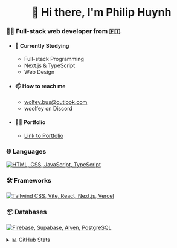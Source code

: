 <h1 align="center">👋 Hi there, I'm Philip Huynh</h1>

### 👨‍💻 Full-stack web developer from 🇫🇮.

- #### 🌱 Currently Studying
  - Full-stack Programming
  - Next.js & TypeScript
  - Web Design
- #### 📫 How to reach me
  - [wolfey.bus@outlook.com](mailto:wolfey.bus@outlook.com)
  - woolfey on Discord
- #### 👨‍🎓 Portfolio
  - <a href="https://woifey.vercel.app/" target="_blank">Link to Portfolio</a>

### 🌐 Languages

[![HTML, CSS, JavaScript, TypeScript](https://skillicons.dev/icons?i=html,css,js,ts)](https://skillicons.dev)

### 🛠️ Frameworks

[![Tailwind CSS, Vite, React, Next.js, Vercel](https://skillicons.dev/icons?i=tailwind,vite,react,nextjs,vercel)](https://skillicons.dev)

### 📦 Databases

[![Firebase, Supabase, Aiven, PostgreSQL](https://skillicons.dev/icons?i=firebase,supabase,postgres)](https://skillicons.dev)

<details>
<summary>📊 GitHub Stats</summary>
<table>
<tr>
<td>
<img src="https://github-readme-stats.vercel.app/api?username=WoIfey&theme=vision-friendly-dark&hide_border=true" alt="GitHub Stats" />
</td>
<td>
<img src="https://streak-stats.demolab.com?user=woifey&theme=highcontrast&hide_border=true&card_width=485" alt="GitHub Streak" />
</td>
</tr>
</table>
<table>
<tr>
<td>
<img src="https://github-readme-stats.vercel.app/api/top-langs/?username=Woifey&theme=vision-friendly-dark&hide_border=true&include_all_commits=true&count_private=false&layout=compact" alt="Most Used Languages" />
</td>
<td>
<img src="https://widgetbite.com/stats/WoIfey" alt="Visitors" />
</td>
</tr>
</table>
</details>
